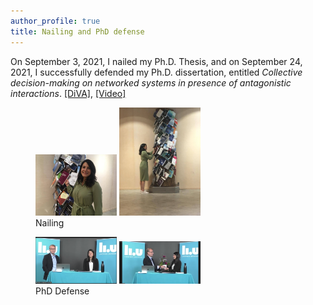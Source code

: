 ```yaml
---
author_profile: true
title: Nailing and PhD defense
---
```


On September 3, 2021, I nailed my Ph.D. Thesis, and on September 24, 2021, I successfully defended my Ph.D. dissertation, entitled *Collective decision-making on networked systems in presence of antagonistic interactions*. 
[[DiVA]](http://liu.diva-portal.org/smash/record.jsf?pid=diva2%3A1585664&dswid=2165), [[Video]](https://www.youtube.com/watch?v=m6NPP-ZTM64)

<figure class="half">
    <img src="/assets/2021nailing-1.jpg" width="130">
    <img src="/assets/2021nailing-2.jpg" width="130">
    <figcaption>Nailing</figcaption>
</figure>

<figure class="half">
    <img src="/assets/2021PhDdefense-1.png" width="130">
    <img src="/assets/2021PhDdefense-2.png" width="130">
    <figcaption>PhD Defense</figcaption>
</figure>
